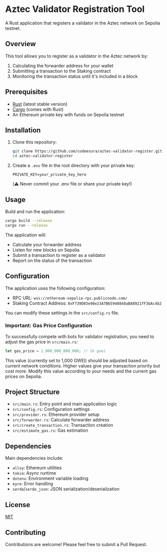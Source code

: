 # Aztec Validator Registration Tool

A Rust application that registers a validator in the Aztec network on Sepolia testnet.

## Overview

This tool allows you to register as a validator in the Aztec network by:

1. Calculating the forwarder address for your wallet
2. Submitting a transaction to the Staking contract
3. Monitoring the transaction status until it's included in a block

## Prerequisites

- [Rust](https://www.rust-lang.org/tools/install) (latest stable version)
- [Cargo](https://doc.rust-lang.org/cargo/getting-started/installation.html) (comes with Rust)
- An Ethereum private key with funds on Sepolia testnet

## Installation

1. Clone this repository:
   ```bash
   git clone https://github.com/codeesura/aztec-validator-register.git
   cd aztec-validator-register
   ```

2. Create a `.env` file in the root directory with your private key:
   ```
   PRIVATE_KEY=your_private_key_here
   ```
   (⚠️ Never commit your .env file or share your private key!)

## Usage

Build and run the application:

```bash
cargo build --release
cargo run --release
```

The application will:
- Calculate your forwarder address
- Listen for new blocks on Sepolia
- Submit a transaction to register as a validator
- Report on the status of the transaction

## Configuration

The application uses the following configuration:

- RPC URL: `wss://ethereum-sepolia-rpc.publicnode.com/`
- Staking Contract Address: `0xF739D03e98e23A7B65940848aBA8921fF3bAc4b2`

You can modify these settings in the `src/config.rs` file.

### Important: Gas Price Configuration

To successfully compete with bots for validator registration, you need to adjust the gas price in `src/main.rs`:

```rust
let gas_price = 1_000_000_000_000; // 1k gwei
```

This value (currently set to 1,000 GWEI) should be adjusted based on current network conditions. Higher values give your transaction priority but cost more. Modify this value according to your needs and the current gas prices on Sepolia.

## Project Structure

- `src/main.rs`: Entry point and main application logic
- `src/config.rs`: Configuration settings
- `src/provider.rs`: Ethereum provider setup
- `src/forwarder.rs`: Calculate forwarder address
- `src/create_transaction.rs`: Transaction creation
- `src/estimate_gas.rs`: Gas estimation

## Dependencies

Main dependencies include:
- `alloy`: Ethereum utilities
- `tokio`: Async runtime
- `dotenv`: Environment variable loading
- `eyre`: Error handling
- `serde`/`serde_json`: JSON serialization/deserialization

## License

[MIT](LICENSE)

## Contributing

Contributions are welcome! Please feel free to submit a Pull Request.
